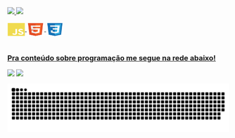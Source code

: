 <div>
  <a href="https://github.com/lucasramosfs">
   <img height="180em" src="https://github-readme-stats.vercel.app/api?username=lucasramosfs&show_icons=true&theme=codeSTACKr&include_all_commits=true&count_private=true"/>
   <img height="180em" src="https://github-readme-stats.vercel.app/api/top-langs/?username=lucasramosfs&layout=compact&langs_count=6&theme=codeSTACKr"/>
</div>
<div style="display: inline_block"><br>
  <img align="center" alt="Js" height="30" width="40" src="https://raw.githubusercontent.com/devicons/devicon/master/icons/javascript/javascript-plain.svg">
  <img align="center" alt="HTML" height="30" width="40" src="https://raw.githubusercontent.com/devicons/devicon/master/icons/html5/html5-original.svg">
  <img align="center" alt="CSS" height="30" width="40" src="https://raw.githubusercontent.com/devicons/devicon/master/icons/css3/css3-original.svg">
</div>
 
 <br>
 
  ### Pra conteúdo sobre programação me segue na rede abaixo!
 
<div> 
  <a href = "mailto:lucasramosfs@outlook.com.br" target="_blank"><img src="https://img.shields.io/badge/-Gmail-%23333?style=for-the-badge&logo=gmail&logoColor=white"></a>
  <a href="https://www.linkedin.com/in/lucas-ramosfs" target="_blank"><img src="https://img.shields.io/badge/-LinkedIn-%230077B5?style=for-the-badge&logo=linkedin&logoColor=white" ></a> 
 
  ![Snake animation](https://github.com/lucasramosfs/lucasramosfs/blob/output/github-contribution-grid-snake.svg)

</div>
